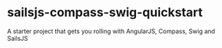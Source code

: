 sailsjs-compass-swig-quickstart
===============================

A starter project that gets you rolling with AngularJS, Compass, Swig and SailsJS

